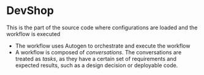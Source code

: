 # DevShop

This is the part of the source code where configurations are loaded and the workflow is executed

- The workflow uses Autogen to orchestrate and execute the workflow
- A workflow is composed of *conversations*. The conversations are treated as *tasks*, as they have a certain set of requirements and expected results, such as a design decision or deployable code.

